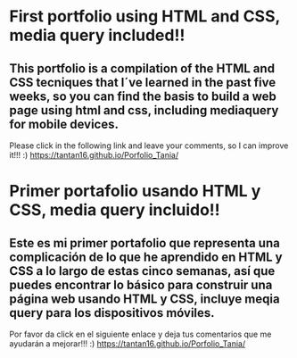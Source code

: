 # First portfolio using HTML and CSS, media query included!! 
## This portfolio is a compilation of the HTML and CSS tecniques that I´ve learned in the past five weeks, so you can find the basis to build a web page using html and css, including mediaquery for mobile devices. 

Please click in the following link and leave your comments, so I can improve it!!! :) 
 https://tantan16.github.io/Porfolio_Tania/  

# Primer portafolio usando HTML y CSS, media query incluido!! 
## Este es mi primer portafolio que representa una complicación de lo que he aprendido en HTML y CSS a lo largo de estas cinco semanas, así que puedes encontrar lo básico para construir una página web usando HTML y CSS, incluye meqia query para los dispositivos móviles. 

Por favor da click en el siguiente enlace y deja tus comentarios que me ayudarán a mejorar!!! :)
 https://tantan16.github.io/Porfolio_Tania/  
